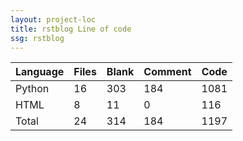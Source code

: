 ```yaml
---
layout: project-loc
title: rstblog Line of code
ssg: rstblog
---
```

<div class="table-responsive">
<table class="table">
<thead><tr>
<th>Language</th>
<th>Files</th>
<th>Blank</th>
<th>Comment</th>
<th>Code</th>
</tr></thead><tbody>
<tr><td>Python</td><td> 16</td><td> 303</td><td> 184</td><td> 1081</td></tr>
<tr><td>HTML</td><td> 8</td><td> 11</td><td> 0</td><td> 116</td></tr>
<tr><td>Total</td><td>24</td><td>314</td><td>184</td><td>1197</td></tr>
</tbody></table></div>
